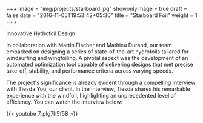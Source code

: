 +++
image = "img/projects/starboard.jpg"
showonlyimage = true
draft = false
date = "2016-11-05T19:53:42+05:30"
title = "Starboard Foil"
weight = 1
+++

Innovative Hydrofoil Design
<!--more-->


In collaboration with Martin Fischer and Mathieu Durand, our team embarked on designing a series of state-of-the-art hydrofoils tailored for windsurfing and wingfoiling. A pivotal aspect was the development of an automated optimization tool capable of delivering designs that met precise take-off, stability, and performance criteria across varying speeds.

The project's significance is already evident through a compelling interview with Tiesda You, our client. In the interview, Tiesda shares his remarkable experience with the windfoil, highlighting an unprecedented level of efficiency. You can watch the interview below:

{{< youtube 7_pIg7h5f58 >}}
